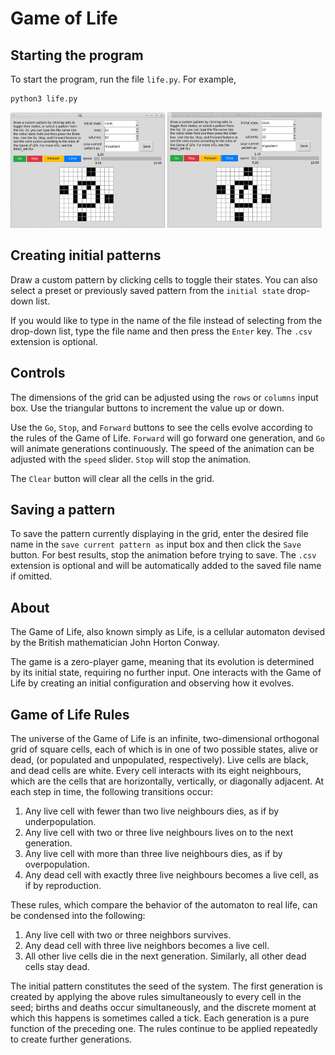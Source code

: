 Game of Life
=======

Starting the program
-----------
To start the program, run the file `life.py`. For example,

    python3 life.py

<img src="screenshot_clock_initial_state.png" alt="screenshot of program running with the clock pattern, not animated" title="clock pattern" style="max-width:49%;">
<img src="animated_clock.gif" alt="screenshot of program running with the clock pattern, animated" title="animated clock pattern" style="max-width:49%;">

Creating initial patterns
-----------
Draw a custom pattern by clicking cells to toggle their states. You can also select a preset or previously saved pattern from the `initial state` drop-down list. 

If you would like to type in the name of the file instead of selecting from the drop-down list, type the file name and then press the `Enter` key. The `.csv` extension is optional.

Controls
-----------
The dimensions of the grid can be adjusted using the `rows` or `columns` input box. Use the triangular buttons to increment the value up or down. 

Use the `Go`, `Stop`, and `Forward` buttons to see the cells evolve according to the rules of the Game of Life. `Forward` will go forward one generation, and `Go` will animate generations continuously. The speed of the animation can be adjusted with the `speed` slider. `Stop` will stop the animation. 

The `Clear` button will clear all the cells in the grid.

Saving a pattern
-----------
To save the pattern currently displaying in the grid, enter the desired file name in the `save current pattern as` input box and then click the `Save` button. For best results, stop the animation before trying to save. The `.csv` extension is optional and will be automatically added to the saved file name if omitted.

About
-----------
The Game of Life, also known simply as Life, is a cellular automaton devised by the British mathematician John Horton Conway.

The game is a zero-player game, meaning that its evolution is determined by its initial state, requiring no further input. One interacts with the Game of Life by creating an initial configuration and observing how it evolves. 

Game of Life Rules
-----------
The universe of the Game of Life is an infinite, two-dimensional orthogonal grid of square cells, each of which is in one of two possible states, alive or dead, (or populated and unpopulated, respectively). Live cells are black, and dead cells are white. Every cell interacts with its eight neighbours, which are the cells that are horizontally, vertically, or diagonally adjacent. At each step in time, the following transitions occur:

1. Any live cell with fewer than two live neighbours dies, as if by underpopulation.
2. Any live cell with two or three live neighbours lives on to the next generation.
3. Any live cell with more than three live neighbours dies, as if by overpopulation.
4. Any dead cell with exactly three live neighbours becomes a live cell, as if by reproduction.

These rules, which compare the behavior of the automaton to real life, can be condensed into the following:

1. Any live cell with two or three neighbors survives.
2. Any dead cell with three live neighbors becomes a live cell.
3. All other live cells die in the next generation. Similarly, all other dead cells stay dead.

The initial pattern constitutes the seed of the system. The first generation is created by applying the above rules simultaneously to every cell in the seed; births and deaths occur simultaneously, and the discrete moment at which this happens is sometimes called a tick. Each generation is a pure function of the preceding one. The rules continue to be applied repeatedly to create further generations. 

